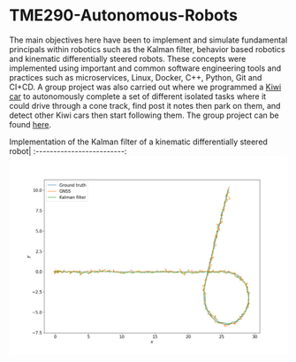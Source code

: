 # TME290-Autonomous-Robots
The main objectives here have been to implement and simulate fundamental principals within robotics such as the Kalman filter, behavior based robotics and kinematic differentially steered robots. These concepts were implemented using important and common software engineering tools and practices such as microservices, Linux, Docker, C++, Python, Git and CI+CD. A group project was also carried out where we programmed a [Kiwi car](https://github.com/chalmers-revere/opendlv-tutorial-kiwi) to autonomously complete a set of different isolated tasks where it could drive through a cone track, find post it notes then park on them, and detect other Kiwi cars then start following them. The group project can be found [here](https://git.chalmers.se/courses/tme290/2023/group4).

Implementation of the Kalman filter of a kinematic differentially steered robot|
:-------------------------:
![](https://github.com/erik-norlin/TME290-Autonomous-Robots/blob/main/assignment3/Assignment3_Erik_Norlin/python_kinematic/plot/plots/path_taken.png?raw=true)

